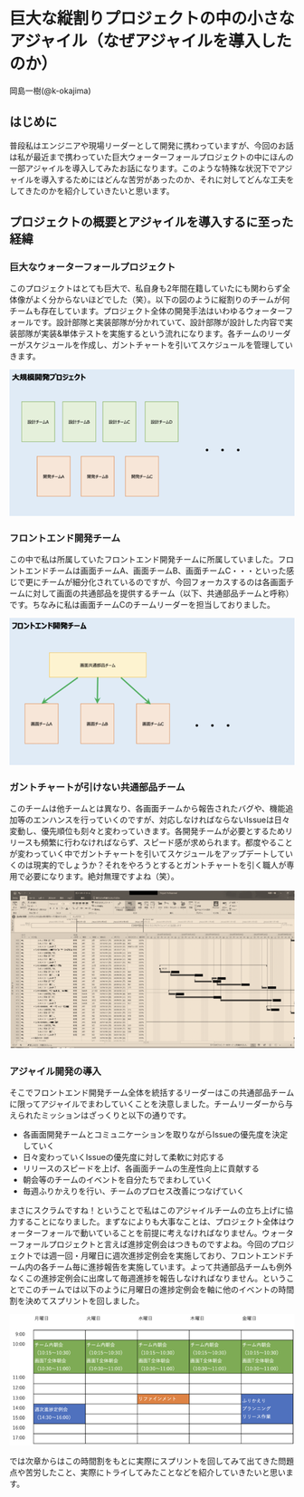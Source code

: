 # 巨大な縦割りプロジェクトの中の小さなアジャイル（なぜアジャイルを導入したのか）

<div class="flushright">岡島一樹(@k-okajima)</div>

## はじめに
普段私はエンジニアや現場リーダーとして開発に携わっていますが、今回のお話は私が最近まで携わっていた巨大ウォーターフォールプロジェクトの中にほんの一部アジャイルを導入してみたお話になります。このような特殊な状況下でアジャイルを導入するためにはどんな苦労があったのか、それに対してどんな工夫をしてきたのかを紹介していきたいと思います。

## プロジェクトの概要とアジャイルを導入するに至った経緯

### 巨大なウォーターフォールプロジェクト
このプロジェクトはとても巨大で、私自身も2年間在籍していたにも関わらず全体像がよく分からないほどでした（笑）。以下の図のように縦割りのチームが何チームも存在しています。プロジェクト全体の開発手法はいわゆるウォーターフォールです。設計部隊と実装部隊が分かれていて、設計部隊が設計した内容で実装部隊が実装&単体テストを実施するという流れになります。各チームのリーダーがスケジュールを作成し、ガントチャートを引いてスケジュールを管理していきます。

![プロジェクト全体図](images/chap-k-okajima1/project-all.png)

### フロントエンド開発チーム
この中で私は所属していたフロントエンド開発チームに所属していました。フロントエンドチームは画面チームA、画面チームB、画面チームC・・・といった感じで更にチームが細分化されているのですが、今回フォーカスするのは各画面チームに対して画面の共通部品を提供するチーム（以下、共通部品チームと呼称）です。ちなみに私は画面チームCのチームリーダーを担当しておりました。

![フロントエンド全体図](images/chap-k-okajima1/frontend-all.png)

### ガントチャートが引けない共通部品チーム
このチームは他チームとは異なり、各画面チームから報告されたバグや、機能追加等のエンハンスを行っていくのですが、対応しなければならないIssueは日々変動し、優先順位も刻々と変わっていきます。各開発チームが必要とするためリリースも頻繁に行わなければならず、スピード感が求められます。都度やることが変わっていく中でガントチャートを引いてスケジュールをアップデートしていくのは現実的でしょうか？それをやろうとするとガントチャートを引く職人が専用で必要になります。絶対無理ですよね（笑）。

![このようなガントチャートは引くのは非現実的](images/chap-k-okajima1/ganttchart.png)

### アジャイル開発の導入
そこでフロントエンド開発チーム全体を統括するリーダーはこの共通部品チームに限ってアジャイルでまわしていくことを決意しました。チームリーダーから与えられたミッションはざっくりと以下の通りです。
- 各画面開発チームとコミュニケーションを取りながらIssueの優先度を決定していく
- 日々変わっていくIssueの優先度に対して柔軟に対応する
- リリースのスピードを上げ、各画面チームの生産性向上に貢献する
- 朝会等のチームのイベントを自分たちでまわしていく
- 毎週ふりかえりを行い、チームのプロセス改善につなげていく

まさにスクラムですね！ということで私はこのアジャイルチームの立ち上げに協力することになりました。まずなによりも大事なことは、プロジェクト全体はウォーターフォールで動いていることを前提に考えなければなりません。ウォーターフォールプロジェクトと言えば進捗定例会はつきものですよね。今回のプロジェクトでは週一回・月曜日に週次進捗定例会を実施しており、フロントエンドチーム内の各チーム毎に進捗報告を実施しています。よって共通部品チームも例外なくこの進捗定例会に出席して毎週進捗を報告しなければなりません。ということでこのチームでは以下のように月曜日の進捗定例会を軸に他のイベントの時間割を決めてスプリントを回しました。

![進捗定例会を軸にしたイベント時間割](images/chap-k-okajima1/event1.png)

では次章からはこの時間割をもとに実際にスプリントを回してみて出てきた問題点や苦労したこと、実際にトライしてみたことなどを紹介していきたいと思います。
